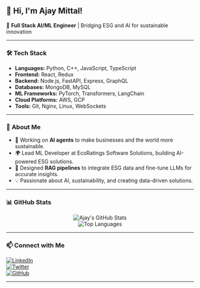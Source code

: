 ## 👋 Hi, I'm Ajay Mittal!  
🌟 **Full Stack AI/ML Engineer** | Bridging ESG and AI for sustainable innovation  

---

### 🛠️ **Tech Stack**
- **Languages:** Python, C++, JavaScript, TypeScript  
- **Frontend:** React, Redux  
- **Backend:** Node.js, FastAPI, Express, GraphQL  
- **Databases:** MongoDB, MySQL  
- **ML Frameworks:** PyTorch, Transformers, LangChain  
- **Cloud Platforms:** AWS, GCP  
- **Tools:** Git, Nginx, Linux, WebSockets  

---

### 🚀 **About Me**
- 🔭 Working on **AI agents** to make businesses and the world more sustainable.  
- 🌍 Lead ML Developer at EcoRatings Software Solutions, building AI-powered ESG solutions.  
- 🤖 Designed **RAG pipelines** to integrate ESG data and fine-tune LLMs for accurate insights.  
- 💡 Passionate about AI, sustainability, and creating data-driven solutions.  

---

### 📊 **GitHub Stats**
<div align="center">
  
![Ajay's GitHub Stats](https://github-readme-stats.vercel.app/api?username=ajay7231&show_icons=true&theme=radical)  
![Top Languages](https://github-readme-stats.vercel.app/api/top-langs/?username=ajay7231&layout=compact&theme=radical)  

</div>

---

### 📫 **Connect with Me**
[![LinkedIn](https://img.shields.io/badge/LinkedIn-%230077B5.svg?&style=for-the-badge&logo=linkedin&logoColor=white)](https://www.linkedin.com/in/ajay-mittal-a86a1a196/)  
[![Twitter](https://img.shields.io/badge/Twitter-%231DA1F2.svg?&style=for-the-badge&logo=twitter&logoColor=white)](https://twitter.com/a_jax_m)  
[![GitHub](https://img.shields.io/badge/GitHub-%2312100E.svg?&style=for-the-badge&logo=github&logoColor=white)](https://github.com/ajay7231)  

---
